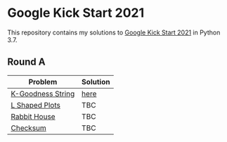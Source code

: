 # Google Kick Start 2021
This repository contains my solutions to [Google Kick Start 2021](https://codingcompetitions.withgoogle.com/kickstart) in Python 3.7.

## Round A
|Problem|Solution|
|---|---|
|[K-Goodness String](https://codingcompetitions.withgoogle.com/kickstart/round/0000000000436140/000000000068cca3)|[here](/A/k_goodness_string.py)|
|[L Shaped Plots](https://codingcompetitions.withgoogle.com/kickstart/round/0000000000436140/000000000068c509)|TBC|
|[Rabbit House](https://codingcompetitions.withgoogle.com/kickstart/round/0000000000436140/000000000068cb14)|TBC|
|[Checksum](https://codingcompetitions.withgoogle.com/kickstart/round/0000000000436140/000000000068c2c3)|TBC|
